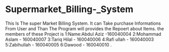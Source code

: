 # Supermarket_Billing-_System
This Is The super Market Billing System. It can Take purchase Informations From User and Than The Program will provides the Repoert about Items. the members of these Project is 1:Name:Abdul Aziz  -160040004  2:Mohammad Aslam - 160040007  3:Tariq Hilal - 160040006  4:Rafi ullah - 160040003  5:Zabihullah - 160040005  6:Dawood - 160040010 . 
